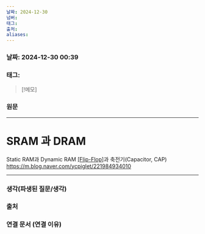 ```yaml
---
날짜: 2024-12-30
넘버: 
태그: 
출처: 
aliases:
---
```

### 날짜:  2024-12-30 00:39

### 태그:

>[!메모]
>

### 원문
---
# SRAM 과 DRAM
Static RAM과 Dynamic RAM
[[Flip-Flop]](F/F)과 축전기(Capacitor, CAP)
https://m.blog.naver.com/ycpiglet/221984934010

---
### 생각(파생된 질문/생각)

### 출처

### 연결 문서 (연결 이유)
